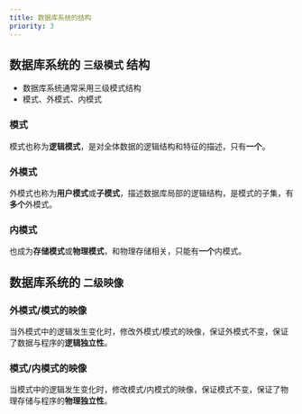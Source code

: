 ```yaml
---
title: 数据库系统的结构
priority: 3
---
```



## 数据库系统的 `三级模式` 结构

- 数据库系统通常采用三级模式结构
- 模式、外模式、内模式

### 模式

模式也称为**逻辑模式**，是对全体数据的逻辑结构和特征的描述，只有**一个**。

### 外模式

外模式也称为**用户模式**或**子模式**，描述数据库局部的逻辑结构，是模式的子集，有**多个**外模式。

### 内模式

也成为**存储模式**或**物理模式**，和物理存储相关，只能有**一个**内模式。

## 数据库系统的 `二级映像`

### 外模式/模式的映像

当外模式中的逻辑发生变化时，修改外模式/模式的映像，保证外模式不变，保证了数据与程序的**逻辑独立性**。

### 模式/内模式的映像

当模式中的逻辑发生变化时，修改模式/内模式的映像，保证模式不变，保证了物理存储与程序的**物理独立性**。